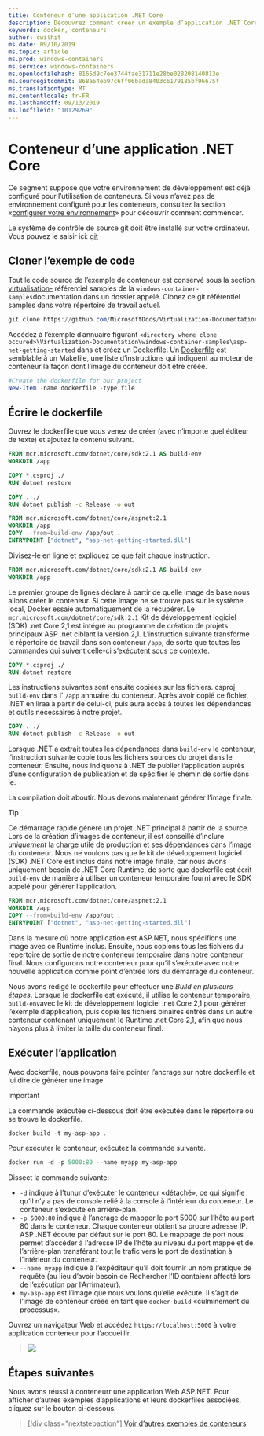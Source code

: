 ```yaml
---
title: Conteneur d’une application .NET Core
description: Découvrez comment créer un exemple d’application .NET Core avec des conteneurs
keywords: docker, conteneurs
author: cwilhit
ms.date: 09/10/2019
ms.topic: article
ms.prod: windows-containers
ms.service: windows-containers
ms.openlocfilehash: 8165d9c7ee3744fae31711e28be028208140813e
ms.sourcegitcommit: 868a64eb97c6ff06bada8403c6179185bf96675f
ms.translationtype: MT
ms.contentlocale: fr-FR
ms.lasthandoff: 09/13/2019
ms.locfileid: "10129269"
---
```

# <a name="containerize-a-net-core-app"></a>Conteneur d’une application .NET Core

Ce segment suppose que votre environnement de développement est déjà configuré pour l’utilisation de conteneurs. Si vous n’avez pas de environnement configuré pour les conteneurs, consultez la section «[configurer votre environnement](./set-up-environment.md)» pour découvrir comment commencer.

Le système de contrôle de source git doit être installé sur votre ordinateur. Vous pouvez le saisir ici: [git](https://git-scm.com/download)

## <a name="clone-the-sample-code"></a>Cloner l’exemple de code

Tout le code source de l’exemple de conteneur est conservé sous la section [virtualisation-](https://github.com/MicrosoftDocs/Virtualization-Documentation) référentiel samples de la `windows-container-samples`documentation dans un dossier appelé. Clonez ce git référentiel samples dans votre répertoire de travail actuel.

```Powershell
git clone https://github.com/MicrosoftDocs/Virtualization-Documentation.git
```

Accédez à l’exemple d’annuaire figurant `<directory where clone occured>\Virtualization-Documentation\windows-container-samples\asp-net-getting-started` dans et créez un Dockerfile. Un [Dockerfile](https://docs.docker.com/engine/reference/builder/) est semblable à un Makefile, une liste d’instructions qui indiquent au moteur de conteneur la façon dont l’image du conteneur doit être créée.

```Powershell
#Create the dockerfile for our project
New-Item -name dockerfile -type file
```

## <a name="write-the-dockerfile"></a>Écrire le dockerfile

Ouvrez le dockerfile que vous venez de créer (avec n’importe quel éditeur de texte) et ajoutez le contenu suivant.

```Dockerfile
FROM mcr.microsoft.com/dotnet/core/sdk:2.1 AS build-env
WORKDIR /app

COPY *.csproj ./
RUN dotnet restore

COPY . ./
RUN dotnet publish -c Release -o out

FROM mcr.microsoft.com/dotnet/core/aspnet:2.1
WORKDIR /app
COPY --from=build-env /app/out .
ENTRYPOINT ["dotnet", "asp-net-getting-started.dll"]
```

Divisez-le en ligne et expliquez ce que fait chaque instruction.

```Dockerfile
FROM mcr.microsoft.com/dotnet/core/sdk:2.1 AS build-env
WORKDIR /app
```

Le premier groupe de lignes déclare à partir de quelle image de base nous allons créer le conteneur. Si cette image ne se trouve pas sur le système local, Docker essaie automatiquement de la récupérer. Le `mcr.microsoft.com/dotnet/core/sdk:2.1` Kit de développement logiciel (SDK) .net Core 2,1 est intégré au programme de création de projets principaux ASP .net ciblant la version 2,1. L’instruction suivante transforme le répertoire de travail dans son conteneur `/app`, de sorte que toutes les commandes qui suivent celle-ci s’exécutent sous ce contexte.

```Dockerfile
COPY *.csproj ./
RUN dotnet restore
```

Les instructions suivantes sont ensuite copiées sur les fichiers. csproj `build-env` dans l' `/app` annuaire du conteneur. Après avoir copié ce fichier, .NET en liraa à partir de celui-ci, puis aura accès à toutes les dépendances et outils nécessaires à notre projet.

```Dockerfile
COPY . ./
RUN dotnet publish -c Release -o out
```

Lorsque .NET a extrait toutes les dépendances dans `build-env` le conteneur, l’instruction suivante copie tous les fichiers sources du projet dans le conteneur. Ensuite, nous indiquons à .NET de publier l’application auprès d’une configuration de publication et de spécifier le chemin de sortie dans le.

La compilation doit aboutir. Nous devons maintenant générer l’image finale. 

> [!TIP]
> Ce démarrage rapide génère un projet .NET principal à partir de la source. Lors de la création d’images de conteneur, il est conseillé d’inclure _uniquement_ la charge utile de production et ses dépendances dans l’image du conteneur. Nous ne voulons pas que le kit de développement logiciel (SDK) .NET Core est inclus dans notre image finale, car nous avons uniquement besoin de .NET Core Runtime, de sorte que dockerfile est écrit `build-env` de manière à utiliser un conteneur temporaire fourni avec le SDK appelé pour générer l’application.

```Dockerfile
FROM mcr.microsoft.com/dotnet/core/aspnet:2.1
WORKDIR /app
COPY --from=build-env /app/out .
ENTRYPOINT ["dotnet", "asp-net-getting-started.dll"]
```

Dans la mesure où notre application est ASP.NET, nous spécifions une image avec ce Runtime inclus. Ensuite, nous copions tous les fichiers du répertoire de sortie de notre conteneur temporaire dans notre conteneur final. Nous configurons notre conteneur pour qu’il s’exécute avec notre nouvelle application comme point d’entrée lors du démarrage du conteneur.

Nous avons rédigé le dockerfile pour effectuer une _Build en plusieurs étapes_. Lorsque le dockerfile est exécuté, il utilise le conteneur temporaire, `build-env`avec le kit de développement logiciel .net Core 2,1 pour générer l’exemple d’application, puis copie les fichiers binaires entrés dans un autre conteneur contenant uniquement le Runtime .net Core 2,1, afin que nous n’ayons plus à limiter la taille du conteneur final.

## <a name="run-the-app"></a>Exécuter l’application

Avec dockerfile, nous pouvons faire pointer l’ancrage sur notre dockerfile et lui dire de générer une image. 

>[!IMPORTANT]
>La commande exécutée ci-dessous doit être exécutée dans le répertoire où se trouve le dockerfile.

```Powershell
docker build -t my-asp-app .
```

Pour exécuter le conteneur, exécutez la commande suivante.

```Powershell
docker run -d -p 5000:80 --name myapp my-asp-app
```

Dissect la commande suivante:

* `-d` indique à l’tunur d’exécuter le conteneur «détaché», ce qui signifie qu’il n’y a pas de console relié à la console à l’intérieur du conteneur. Le conteneur s’exécute en arrière-plan. 
* `-p 5000:80` indique à l’ancrage de mapper le port 5000 sur l’hôte au port 80 dans le conteneur. Chaque conteneur obtient sa propre adresse IP. ASP .NET écoute par défaut sur le port 80. Le mappage de port nous permet d’accéder à l’adresse IP de l’hôte au niveau du port mappé et de l’arrière-plan transférant tout le trafic vers le port de destination à l’intérieur du conteneur.
* `--name myapp` indique à l’expéditeur qu’il doit fournir un nom pratique de requête (au lieu d’avoir besoin de Rechercher l’ID contaienr affecté lors de l’exécution par l’Arrimateur).
* `my-asp-app` est l’image que nous voulons qu’elle exécute. Il s’agit de l’image de conteneur créée en tant que `docker build` «culminement du processus».

Ouvrez un navigateur Web et accédez `https://localhost:5000` à votre application conteneur pour l’accueillir.

>![](media/SampleAppScreenshot.png)

## <a name="next-steps"></a>Étapes suivantes

Nous avons réussi à conteneurr une application Web ASP.NET. Pour afficher d’autres exemples d’applications et leurs dockerfiles associées, cliquez sur le bouton ci-dessous.

> [!div class="nextstepaction"]
> [Voir d’autres exemples de conteneurs](../samples.md)
